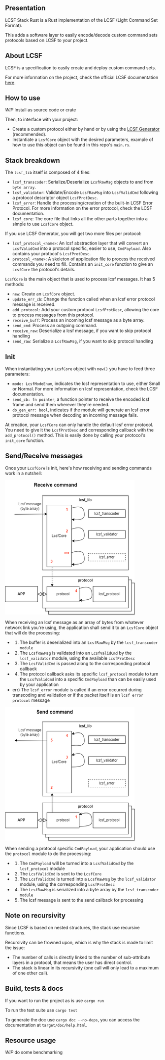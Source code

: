 ## Presentation

LCSF Stack Rust is a Rust implementation of the LCSF (Light Command Set Format).

This adds a software layer to easily encode/decode custom command sets protocols based on LCSF to your project.

## About LCSF

LCSF is a specification to easily create and deploy custom command sets.

For more information on the project, check the official LCSF documentation [here](https://jean-roland.github.io/LCSF_Doc/).

## How to use

*WIP* Install as source code or crate

Then, to interface with your project:
* Create a custom protocol either by hand or by using the [LCSF Generator](https://github.com/jean-roland/LCSF_Generator) (recommended).
* Instantiate a `LcsfCore` object with the desired parameters, example of how to use this object can be found in this repo's `main.rs`.

## Stack breakdown

The `lcsf_lib` itself is composed of 4 files:
* `lcsf_transcoder`: Serialize/Deserialize `LcsfRawMsg` objects to and from `byte array`.
* `lcsf_validator`: Validate/Encode `LcsfRawMsg` into `LcsfValidCmd` following a protocol descriptor object `LcsfProtDesc`.
* `lcsf_error`: Handle the processing/creation of the built-in LCSF Error Protocol. For more information on the error protocol, check the LCSF documentation.
* `lcsf_core`: The core file that links all the other parts together into a simple to use `LcsfCore` object.

If you use LCSF Generator, you will get two more files per protocol:
* `lcsf_protocol_<name>`: An lcsf abstraction layer that will convert an `LcsfValidCmd` into a protocol specific, easier to use, `CmdPayload`. Also contains your protocol's `LcsfProtDesc`.
* `protocol_<name>`: A skeleton of application file to process the received commands you need to fill. Contains an `init_core` function to give an `LcsfCore` the protocol's details.

`LcsfCore` is the main object that is used to process lcsf messages. It has 5 methods:
* `new`: Create an `LcsfCore` object.
* `update_err_cb`: Change the function called when an lcsf error protocol message is received.
* `add_protocol`: Add your custom protocol `LcsfProtDesc`, allowing the core to process messages from this protocol.
* `receive_buff`: Process an incoming lcsf message as a byte array.
* `send_cmd`: Process an outgoing command.
* `receive_raw`: Deserialize a lcsf message, if you want to skip protocol handling
* `send_raw`: Serialize a `LcsfRawMsg`, if you want to skip protocol handling

## Init

When instantiating your `LcsfCore` object with `new()` you have to feed three parameters:
* `mode: LcsfModeEnum`, indicates the lcsf representation to use, either Small or Normal. For more information on lcsf representation, check the LCSF documentation.
* `send_cb: fn pointer`, a function pointer to receive the encoded lcsf frame and send them wherever they're needed.
* `do_gen_err: bool`, indicates if the module will generate an lcsf error protocol message when decoding an incoming message fails.

At creation, your `LcsfCore` can only handle the default lcsf error protocol. You need to give it the `LcsfProtDesc` and corresponding callback with the `add_protocol()` method. This is easily done by calling your protocol's `init_core` function.

## Send/Receive messages

Once your `LcsfCore` is init, here's how receiving and sending commands work in a nutshell:

![receive.png](./img/receive.png)

When receiving an lcsf message as an array of bytes from whatever network link you're using, the application shall send it to an `LcsfCore` object that will do the processing:
* 1) The buffer is deserialized into an `LcsfRawMsg` by the `lcsf_transcoder module`
* 2) The `LcsfRawMsg` is validated into an `LcsfValidCmd` by the `lcsf_validator` module, using the available `LcsfProtDesc`
* 3) The `LcsfValidCmd` is passed along to the corresponding protocol callback
* 4) The protocol callback asks its specific `lcsf_protocol` module to turn the `LcsfValidCmd` into a specific `CmdPayload` than can be easily used by your application
* err) The `lcsf_error` module is called if an error occurred during transcoding and validation or if the packet itself is an `lcsf error protocol` message

![send.png](./img/send.png)

When sending a protocol specific `CmdPayload`, your application should use the `protocol` module to do the processing:
* 1) The `CmdPayload` will be turned into a `LcsfValidCmd` by the `lcsf_protocol` module
* 2) The `LcsfValidCmd` is sent to the `LcsfCore`
* 3) The `LcsfValidCmd` is turned into a `LcsfRawMsg` by the `lcsf_validator` module, using the corresponding `LcsfProtDesc`
* 4) The `LcsfRawMsg` is serialized into a byte array by the `lcsf_transcoder module`
* 5) The lcsf message is sent to the send callback for processing

## Note on recursivity

Since LCSF is based on nested structures, the stack use recursive functions.

Recursivity can be frowned upon, which is why the stack is made to limit the issue:
* The number of calls is directly linked to the number of sub-attribute layers in a protocol, that means the user has direct control.
* The stack is linear in its recursivity (one call will only lead to a maximum of one other call).

## Build, tests & docs

If you want to run the project as is use `cargo run`

To run the test suite use `cargo test`

To generate the doc use `cargo doc --no-deps`, you can access the documentation at `target/doc/help.html`.

## Resource usage

*WIP* do some benchmarking
